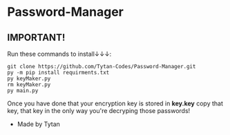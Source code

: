 # Password-Manager
## IMPORTANT!

Run these commands to install↓↓↓: 

```
git clone https://github.com/Tytan-Codes/Password-Manager.git
py -m pip install requirments.txt
py keyMaker.py
rm keyMaker.py
py main.py
```

Once you have done that your encryption key is stored in __key.key__ copy that key, that key in the only way you're decryping those passwords!

- Made by Tytan



